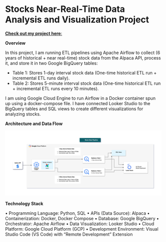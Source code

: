 # Stocks Near-Real-Time Data Analysis and Visualization Project

[**Check out my project here**:](https://lookerstudio.google.com/s/mlcM0PCyGzk)

**Overview**

In this project, I am running ETL pipelines using Apache Airflow to collect (6 years of historical + near real-time) stock data from the Alpaca API, process it, and store it in two Google BigQuery tables:

-	Table 1: Stores 1-day interval stock data (One-time historical ETL run + incremental ETL runs daily).
-	Table 2: Stores 5-minute interval stock data (One-time historical ETL run + incremental ETL runs every 10 minutes).

I am using Google Cloud Engine to run Airflow in a Docker container spun up using a docker-compose file. I have connected Looker Studio to the BigQuery tables and SQL views to create different visualizations for analyzing stocks.



**Architecture and Data Flow**

![alt text](https://github.com/nayakatul/Stocks-Data-Engineering/blob/main/Stocks_data_Arch-Diagram.png)



**Technology Stack**

•	Programming Language: Python, SQL
•	APIs (Data Source): Alpaca
•	Containerization: Docker, Docker Compose
•	Database: Google BigQuery
•	Orchestrator: Apache Airflow 
•	Data Visualization: Looker Studio
•	Cloud Platform: Google Cloud Platform (GCP)
•	Development Environment: Visual Studio Code (VS Code) with “Remote Development” Extension



